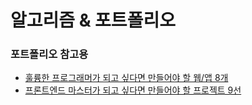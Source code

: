 # 알고리즘 & 포트폴리오

### 포트폴리오 참고용
- [훌륭한 프로그래머가 되고 싶다면 만들어야 할 웹/앱 8개](https://tagilog.tistory.com/579)
- [프론트엔드 마스터가 되고 싶다면 만들어야 할 프로젝트 9선](https://tagilog.tistory.com/582?fbclid=IwAR0z2IQPvu_okcuNXgdfsQzANnZDKwAvB4A-NnDGTiJykTcqX1Y7WcMldw8)

